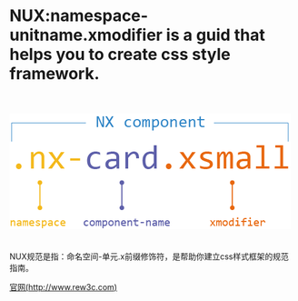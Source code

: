 # NUX:namespace-unitname.xmodifier is a guid that helps you to create css style framework.
  <br />
  <br />
![image](https://github.com/rew3c/NUX/blob/master/logo.png)  
  <br />
  <br />  
NUX规范是指：命名空间-单元.x前缀修饰符，是帮助你建立css样式框架的规范指南。

[官网(http://www.rew3c.com)](http://www.rew3c.com)
